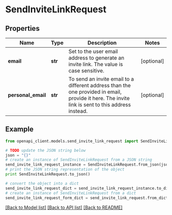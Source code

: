# SendInviteLinkRequest


## Properties
Name | Type | Description | Notes
------------ | ------------- | ------------- | -------------
**email** | **str** | Set to the user email address to generate an invite link. The value is case sensitive. | [optional] 
**personal_email** | **str** | To send an invite email to a different address than the one provided in email, provide it here. The invite link is sent to this address instead. | [optional] 

## Example

```python
from openapi_client.models.send_invite_link_request import SendInviteLinkRequest

# TODO update the JSON string below
json = "{}"
# create an instance of SendInviteLinkRequest from a JSON string
send_invite_link_request_instance = SendInviteLinkRequest.from_json(json)
# print the JSON string representation of the object
print SendInviteLinkRequest.to_json()

# convert the object into a dict
send_invite_link_request_dict = send_invite_link_request_instance.to_dict()
# create an instance of SendInviteLinkRequest from a dict
send_invite_link_request_form_dict = send_invite_link_request.from_dict(send_invite_link_request_dict)
```
[[Back to Model list]](../README.md#documentation-for-models) [[Back to API list]](../README.md#documentation-for-api-endpoints) [[Back to README]](../README.md)



